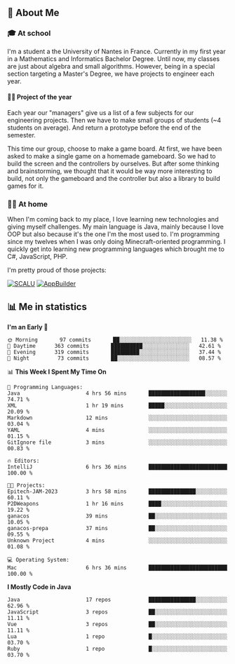 ## 👀 About Me

### 🎓 At school

I'm a student a the University of Nantes in France. Currently in my first year in a Mathematics and Informatics Bachelor Degree. Until now, my classes are just about algebra and small algorithms. However, being in a special section targeting a Master's Degree, we have projects to engineer each year. 

#### 🔧🔬 Project of the year

Each year our "managers" give us a list of a few subjects for our engineering projects. Then we have to make small groups of students (~4 students on average). And return a prototype before the end of the semester.

This time our group, choose to make a game board. At first, we have been asked to make a single game on a homemade gameboard. So we had to build the screen and the controllers by ourselves. 
But after some thinking and brainstorming, we thought that it would be way more interesting to build, not only the gameboard and the controller but also a library to build games for it.

### 👨‍💻 At home

When I'm coming back to my place, I love learning new technologies and giving myself challenges. My main language is Java, mainly because I love OOP but also because it's the one I'm the most used to. I'm programming since my twelves when I was only doing Minecraft-oriented programming.  I quickly get into learning new programming languages which brought me to C#, JavaScript, PHP. 

I'm pretty proud of those projects:

[![SCALU](https://github-readme-stats.vercel.app/api/pin?username=renardfute&repo=SCALU)](https://github.com/renardfute/scalu)
[![AppBuilder](https://github-readme-stats.vercel.app/api/pin?username=pulsedev2&repo=AppBuilder)](https://github.com/pulsedev2/AppBuilder)

## 📊 Me in statistics
<!--START_SECTION:waka-->
**I'm an Early 🐤** 

```text
🌞 Morning       97 commits       ██░░░░░░░░░░░░░░░░░░░░░░░   11.38 % 
🌆 Daytime      363 commits       ██████████░░░░░░░░░░░░░░░   42.61 % 
🌃 Evening      319 commits       █████████░░░░░░░░░░░░░░░░   37.44 % 
🌙 Night         73 commits       ██░░░░░░░░░░░░░░░░░░░░░░░   08.57 % 

```


📊 **This Week I Spent My Time On** 

```text
💬 Programming Languages: 
Java                     4 hrs 56 mins       ██████████████████░░░░░░░   74.71 % 
XML                      1 hr 19 mins        █████░░░░░░░░░░░░░░░░░░░░   20.09 % 
Markdown                 12 mins             ░░░░░░░░░░░░░░░░░░░░░░░░░   03.04 % 
YAML                     4 mins              ░░░░░░░░░░░░░░░░░░░░░░░░░   01.15 % 
GitIgnore file           3 mins              ░░░░░░░░░░░░░░░░░░░░░░░░░   00.83 % 

🔥 Editors: 
IntelliJ                 6 hrs 36 mins       █████████████████████████   100.00 % 

🐱‍💻 Projects: 
Epitech-JAM-2023         3 hrs 58 mins       ███████████████░░░░░░░░░░   60.11 % 
P2DWeapons               1 hr 16 mins        ████░░░░░░░░░░░░░░░░░░░░░   19.22 % 
ganacos                  39 mins             ██░░░░░░░░░░░░░░░░░░░░░░░   10.05 % 
ganacos-prepa            37 mins             ██░░░░░░░░░░░░░░░░░░░░░░░   09.55 % 
Unknown Project          4 mins              ░░░░░░░░░░░░░░░░░░░░░░░░░   01.08 % 

💻 Operating System: 
Mac                      6 hrs 36 mins       █████████████████████████   100.00 % 

```

**I Mostly Code in Java** 

```text
Java                     17 repos            ███████████████░░░░░░░░░░   62.96 % 
JavaScript               3 repos             ██░░░░░░░░░░░░░░░░░░░░░░░   11.11 % 
Vue                      3 repos             ██░░░░░░░░░░░░░░░░░░░░░░░   11.11 % 
Lua                      1 repo              █░░░░░░░░░░░░░░░░░░░░░░░░   03.70 % 
Ruby                     1 repo              █░░░░░░░░░░░░░░░░░░░░░░░░   03.70 % 

```



<!--END_SECTION:waka-->
